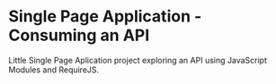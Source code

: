# Single Page Application - Consuming an API

Little Single Page Aplication project exploring an API using JavaScript Modules and RequireJS. 
